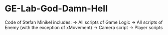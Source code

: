 # GE-Lab-God-Damn-Hell

Code of Stefan Minikel includes:
-> All scripts of Game Logic
-> All scripts of Enemy (with the exception of xMovement)
-> Camera script
-> Player scripts
